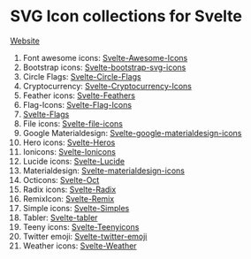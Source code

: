 # SVG Icon collections for Svelte

[Website](https://svelte-svg-icons.vercel.app/)

1. Font awesome icons: [Svelte-Awesome-Icons](https://www.npmjs.com/package/svelte-awesome-icons)
2. Bootstrap icons: [Svelte-bootstrap-svg-icons](https://www.npmjs.com/package/svelte-bootstrap-svg-icons)
3. Circle Flags: [Svelte-Circle-Flags](https://www.npmjs.com/package/svelte-circle-flags)
4. Cryptocurrency: [Svelte-Cryptocurrency-Icons](https://www.npmjs.com/package/svelte-cryptocurrency-icons)
5. Feather icons: [Svelte-Feathers](https://www.npmjs.com/package/svelte-feathers)
6. Flag-Icons: [Svelte-Flag-Icons](https://www.npmjs.com/package/svelte-flag-icons)
7. [Svelte-Flags](https://www.npmjs.com/package/svelte-flags)
8. File icons: [Svelte-file-icons](https://www.npmjs.com/package/svelte-file-icons)
9. Google Materialdesign: [Svelte-google-materialdesign-icons](https://www.npmjs.com/package/svelte-google-materialdesign-icons)
10. Hero icons: [Svelte-Heros](https://www.npmjs.com/package/svelte-heros)
11. Ionicons: [Svelte-Ionicons](https://www.npmjs.com/package/svelte-ionicons)
12. Lucide icons: [Svelte-Lucide](https://www.npmjs.com/package/svelte-lucide)
13. Materialdesign: [Svelte-materialdesign-icons](https://www.npmjs.com/package/svelte-materialdesign-icons)
14. Octicons: [Svelte-Oct](https://www.npmjs.com/package/svelte-oct)
15. Radix icons: [Svelte-Radix](https://www.npmjs.com/package/svelte-radix)
16. RemixIcon: [Svelte-Remix](https://www.npmjs.com/package/svelte-remix)
17. Simple icons: [Svelte-Simples](https://www.npmjs.com/package/svelte-simples)
18. Tabler: [Svelte-tabler](https://www.npmjs.com/package/svelte-tabler)
19. Teeny icons: [Svelte-Teenyicons](https://www.npmjs.com/package/svelte-teenyicons)
20. Twitter emoji: [Svelte-twitter-emoji](https://www.npmjs.com/package/svelte-twitter-emoji)
21. Weather icons: [Svelte-Weather](https://www.npmjs.com/package/svelte-weather)

